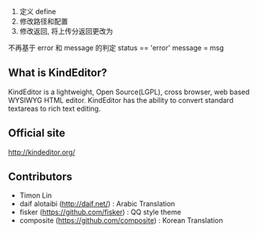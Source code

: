 1. 定义 define
2. 修改路径和配置
3. 修改返回, 将上传分返回更改为

不再基于 error 和 message 的判定
status == 'error'
message = msg

## What is KindEditor?

KindEditor is a lightweight, Open Source(LGPL), cross browser, web based WYSIWYG HTML editor. KindEditor has the ability to convert standard textareas to rich text editing.

## Official site

http://kindeditor.org/

## Contributors

* Timon Lin
* daif alotaibi (http://daif.net/) : Arabic Translation
* fisker (https://github.com/fisker) : QQ style theme
* composite (https://github.com/composite) : Korean Translation

